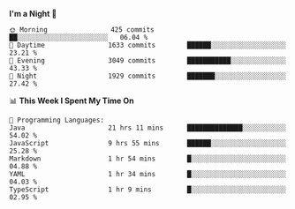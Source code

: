 <!--START_SECTION:waka-->
**I'm a Night 🦉** 

```text
🌞 Morning                425 commits         ██░░░░░░░░░░░░░░░░░░░░░░░   06.04 % 
🌆 Daytime                1633 commits        ██████░░░░░░░░░░░░░░░░░░░   23.21 % 
🌃 Evening                3049 commits        ███████████░░░░░░░░░░░░░░   43.33 % 
🌙 Night                  1929 commits        ███████░░░░░░░░░░░░░░░░░░   27.42 % 
```


📊 **This Week I Spent My Time On** 

```text
💬 Programming Languages: 
Java                     21 hrs 11 mins      ██████████████░░░░░░░░░░░   54.02 % 
JavaScript               9 hrs 55 mins       ██████░░░░░░░░░░░░░░░░░░░   25.28 % 
Markdown                 1 hr 54 mins        █░░░░░░░░░░░░░░░░░░░░░░░░   04.88 % 
YAML                     1 hr 34 mins        █░░░░░░░░░░░░░░░░░░░░░░░░   04.03 % 
TypeScript               1 hr 9 mins         █░░░░░░░░░░░░░░░░░░░░░░░░   02.95 % 
```


<!--END_SECTION:waka-->
